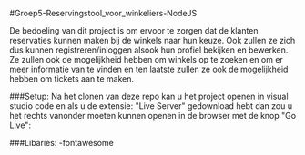 #Groep5-Reservingstool_voor_winkeliers-NodeJS

De bedoeling van dit project is om ervoor te zorgen dat de klanten reservaties kunnen maken bij de winkels naar hun keuze. Ook zullen ze zich dus kunnen registreren/inloggen alsook hun profiel bekijken en bewerken. Ze zullen ook de mogelijkheid hebben om winkels op te zoeken en om er meer informatie van te vinden en ten laatste zullen ze ook de mogelijkheid hebben om tickets aan te maken.

###Setup:
Na het clonen van deze repo kan u het project openen in visual studio code en als u de extensie: "Live Server" gedownload hebt dan zou u het rechts vanonder moeten kunnen openen in de browser met de knop "Go Live":

###Libaries:
-fontawesome